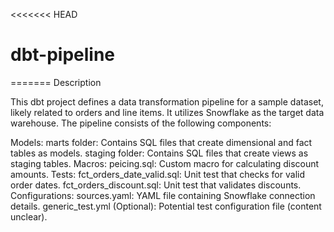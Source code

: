 <<<<<<< HEAD
# dbt-pipeline
=======
Description

This dbt project defines a data transformation pipeline for a sample dataset, likely related to orders and line items. It utilizes Snowflake as the target data warehouse. The pipeline consists of the following components:

Models:
marts folder: Contains SQL files that create dimensional and fact tables as models.
staging folder: Contains SQL files that create views as staging tables.
Macros:
peicing.sql: Custom macro for calculating discount amounts.
Tests:
fct_orders_date_valid.sql: Unit test that checks for valid order dates.
fct_orders_discount.sql: Unit test that validates discounts.
Configurations:
sources.yaml: YAML file containing Snowflake connection details.
generic_test.yml (Optional): Potential test configuration file (content unclear).
